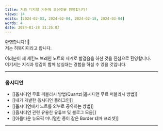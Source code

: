 ```yaml
---
title: 저의 디지털 가든에 오신것을 환영합니다!
views: 14
edits: [2024-02-03, 2024-02-04, 2024-02-18, 2024-03-04]
words: 4
date: 2024-01-28 11:26:03
---
```


환영합니다! 👋 <br>
저는 허북이이라고 합니다.

여러분이 제 세컨드 브레인 노트의 세계로 발걸음을 하신 것을 진심으로 환영합니다. <br>
여기서는 지식과 영감이 함께 넘실대는 경험을 하실 수 있을 것입니다.

---

### 옵시디언

- [[옵시디언 무료 퍼블리시 방법(Quartz)|옵시디언 무료 퍼블리시 방법]]
- [[내가 개발한 옵시디언 플러그인]]
- [[옵시디언에서 노트를 외부로 공유하는 방법]]
- [[옵시디언 관련 유용한 유튜브 및 블로그 모음]]
- [[아름다운 뉴모픽 미니멀한 종이 같은 Border 테마 프리셋]]


---
